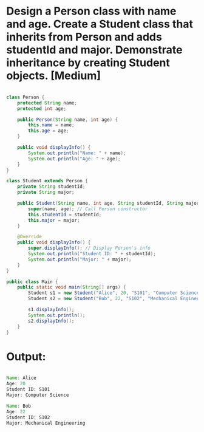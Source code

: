 # Design a Person class with name and age. Create a Student class that inherits from Person and adds studentId and major. Demonstrate inheritance by creating Student objects. [Medium]

```java

class Person {
    protected String name;
    protected int age;

    public Person(String name, int age) {
        this.name = name;
        this.age = age;
    }

    public void displayInfo() {
        System.out.println("Name: " + name);
        System.out.println("Age: " + age);
    }
}

class Student extends Person {
    private String studentId;
    private String major;

    public Student(String name, int age, String studentId, String major) {
        super(name, age); // Call Person constructor
        this.studentId = studentId;
        this.major = major;
    }

    @Override
    public void displayInfo() {
        super.displayInfo(); // Display Person's info
        System.out.println("Student ID: " + studentId);
        System.out.println("Major: " + major);
    }
}

public class Main {
    public static void main(String[] args) {
        Student s1 = new Student("Alice", 20, "S101", "Computer Science");
        Student s2 = new Student("Bob", 22, "S102", "Mechanical Engineering");

        s1.displayInfo();
        System.out.println();
        s2.displayInfo();
    }
}

```

# Output:

```java

Name: Alice
Age: 20
Student ID: S101
Major: Computer Science

Name: Bob
Age: 22
Student ID: S102
Major: Mechanical Engineering


```
